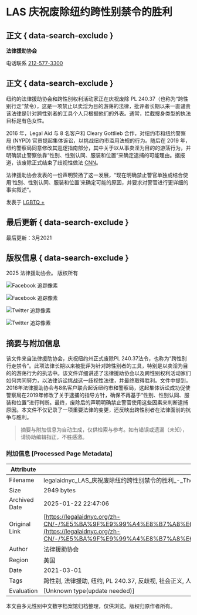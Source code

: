 # LAS 庆祝废除纽约跨性别禁令的胜利

## 正文 { data-search-exclude }


**法律援助协会**

电话联系 [212-577-3300](tel:2125773300)

## 正文 { data-search-exclude }

纽约的法律援助协会和跨性别权利活动家正在庆祝废除 PL 240.37（也称为“跨性别行走”禁令），这是一项禁止以卖淫为目的游荡的法律，批评者长期以来一直谴责该法律是针对跨性别者的工具个人只根据他们的外表。通常，拦截搜身类型的执法目标是有色女性。

2016 年，Legal Aid 与 8 名客户和 Cleary Gottlieb 合作，对纽约市和纽约警察局 (NYPD) 官员提起集体诉讼，以挑战纽约市滥用法规的行为。随后在 2019 年，纽约警察局同意修改其巡逻指南部分，其中关于以从事卖淫为目的的游荡行为，并明确禁止警察依靠“性别、性别认同、服装和位置”来确定逮捕的可能理由。据报道，该废除正式结束了歧视性做法 [CNN](https://www.cnn.com/2021/02/02/us/new-york-trans-ban-prostitution-law-repeal/index.html)。

法律援助协会发表的一份声明赞扬了这一发展，“现在明确禁止警官单独或结合使用‘性别、性别认同、服装和位置’来确定可能的原因，并要求对警官进行更详细的事实叙述”。

发表于 [LGBTQ +](https://legalaidnyc.org/zh-CN/%E6%96%B0%E9%97%BB%E6%A0%87%E7%AD%BE/LGBTQ/)

## 最后更新 { data-search-exclude }

最后更新：3月2021

## 版权信息 { data-search-exclude }

2025 法律援助协会。 版权所有

![Facebook 追踪像素](https://www.facebook.com/tr?id=5547521135307912&ev=PageView&noscript=1)

![Facebook 追踪像素](https://www.facebook.com/tr?id=766140882289162&ev=PageView&noscript=1)

![Twitter 追踪像素](https://t.co/i/adsct?bci=3&dv=UTC%26en-US%2Cen%26Google%20Inc.%26Linux%20x86_64%26255%26800%26600%264%2624%26800%26600%260%26na&eci=2&event_id=706ffdef-ef49-4067-9528-5cad47de514f&events=%5B%5B%22pageview%22%2C%7B%7D%5D%5D&integration=advertiser&p_id=Twitter&p_user_id=0&pl_id=35f681e9-a686-4b53-9ec4-5f72fae974c2&tw_document_href=https%3A%2F%2Flegalaidnyc.org%2Fzh-CN%2Fnews%2Frepeal-nys-walking-while-trans-ban%2F&tw_iframe_status=0&tw_order_quantity=0&tw_sale_amount=0&txn_id=o91yw&type=javascript&version=2.3.31)

![Twitter 追踪像素](https://analytics.twitter.com/i/adsct?bci=3&dv=UTC%26en-US%2Cen%26Google%20Inc.%26Linux%20x86_64%26255%26800%26600%264%2624%26800%26600%260%26na&eci=2&event_id=706ffdef-ef49-4067-9528-5cad47de514f&events=%5B%5B%22pageview%22%2C%7B%7D%5D%5D&integration=advertiser&p_id=Twitter&p_user_id=0&pl_id=35f681e9-a686-4b53-9ec4-5f72fae974c2&tw_document_href=https%3A%2F%2Flegalaidnyc.org%2Fzh-CN%2Fnews%2Frepeal-nys-walking-while-trans-ban%2F&tw_iframe_status=0&tw_order_quantity=0&tw_sale_amount=0&txn_id=o91yw&type=javascript&version=2.3.31)
<!-- tcd_original_link https://legalaidnyc.org/zh-CN/-/%E5%BA%9F%E9%99%A4%E8%B7%A8%E6%80%A7%E5%88%AB%E7%A6%81%E4%BB%A4%E6%9C%9F%E9%97%B4%E7%9A%84%E7%BA%BD%E7%BA%A6%E6%AD%A5%E8%A1%8C/ -->


## 摘要与附加信息

<!-- tcd_abstract -->
该文件来自法律援助协会，庆祝纽约州正式废除PL 240.37法令，也称为“跨性别行走禁令”。此项法律长期以来被批评为针对跨性别者的工具，特别是以卖淫为目的的游荡行为的执法中。该文件详细讲述了法律援助协会以及跨性别权利活动家们如何共同努力，以法律诉讼挑战这一歧视性法律，并最终取得胜利。文件中提到，2016年法律援助协会与8名客户联合起诉纽约市和警察局，这起集体诉讼成功促使警察局在2019年修改了关于逮捕的指导方针，确保不再基于“性别、性别认同、服装和位置”进行判断。最终，废除后的声明明确禁止警官使用这些因素来判断逮捕原因。本文件不仅记录了一项重要法律的变更，还反映出跨性别者在法律面前的抗争与胜利。
<!-- tcd_abstract_end -->

> 摘要与附加信息为自动生成，仅供检索与参考。如有错误或遗漏（未知），请协助编辑指正，不胜感激。

### 附加信息 [Processed Page Metadata]

| Attribute       | Value                                  |
|-----------------|----------------------------------------|
| Filename        | legalaidnyc_LAS_庆祝废除纽约跨性别禁令的胜利_-_The_Legal_Aid_Society.md                             |
| Size            | 2949 bytes                           |
| Archived Date   | 2025-01-22 22:47:06                             |
| Original Link   | [https://legalaidnyc.org/zh-CN/-/%E5%BA%9F%E9%99%A4%E8%B7%A8%E6%80%A7%E5%88%AB%E7%A6%81%E4%BB%A4%E6%9C%9F%E9%97%B4%E7%9A%84%E7%BA%BD%E7%BA%A6%E6%AD%A5%E8%A1%8C/](https://legalaidnyc.org/zh-CN/-/%E5%BA%9F%E9%99%A4%E8%B7%A8%E6%80%A7%E5%88%AB%E7%A6%81%E4%BB%A4%E6%9C%9F%E9%97%B4%E7%9A%84%E7%BA%BD%E7%BA%A6%E6%AD%A5%E8%A1%8C/)                       |
| Author          | 法律援助协会                               |
| Region          | 美国                               |
| Date            | 2021-03-01                                 |
| Tags            | 跨性别, 法律援助, 纽约, PL 240.37, 反歧视, 社会正义, 人权, 法律改革, 跨性别运动, 活动家                                 |
| Evaluation            | [Unknown type(update needed)]                                 |
<!-- tcd_table_end -->

本文由多元性别中文数字档案馆归档整理，仅供浏览。版权归原作者所有。
